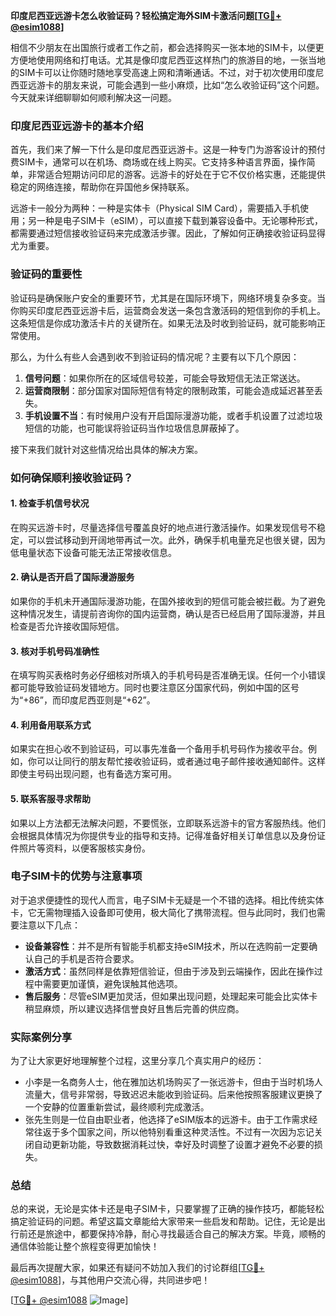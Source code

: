 **印度尼西亚远游卡怎么收验证码？轻松搞定海外SIM卡激活问题[[TG💪+ @esim1088](https://t.me/s/esim1088)]**

相信不少朋友在出国旅行或者工作之前，都会选择购买一张本地的SIM卡，以便更方便地使用网络和打电话。尤其是像印度尼西亚这样热门的旅游目的地，一张当地的SIM卡可以让你随时随地享受高速上网和清晰通话。不过，对于初次使用印度尼西亚远游卡的朋友来说，可能会遇到一些小麻烦，比如“怎么收验证码”这个问题。今天就来详细聊聊如何顺利解决这一问题。

### 印度尼西亚远游卡的基本介绍

首先，我们来了解一下什么是印度尼西亚远游卡。这是一种专门为游客设计的预付费SIM卡，通常可以在机场、商场或在线上购买。它支持多种语言界面，操作简单，非常适合短期访问印尼的游客。远游卡的好处在于它不仅价格实惠，还能提供稳定的网络连接，帮助你在异国他乡保持联系。

远游卡一般分为两种：一种是实体卡（Physical SIM Card），需要插入手机使用；另一种是电子SIM卡（eSIM），可以直接下载到兼容设备中。无论哪种形式，都需要通过短信接收验证码来完成激活步骤。因此，了解如何正确接收验证码显得尤为重要。

### 验证码的重要性

验证码是确保账户安全的重要环节，尤其是在国际环境下，网络环境复杂多变。当你购买印度尼西亚远游卡后，运营商会发送一条包含激活码的短信到你的手机上。这条短信是你成功激活卡片的关键所在。如果无法及时收到验证码，就可能影响正常使用。

那么，为什么有些人会遇到收不到验证码的情况呢？主要有以下几个原因：

1. **信号问题**：如果你所在的区域信号较差，可能会导致短信无法正常送达。
2. **运营商限制**：部分国家对国际短信有特定的限制政策，可能会造成延迟甚至丢失。
3. **手机设置不当**：有时候用户没有开启国际漫游功能，或者手机设置了过滤垃圾短信的功能，也可能误将验证码当作垃圾信息屏蔽掉了。

接下来我们就针对这些情况给出具体的解决方案。

### 如何确保顺利接收验证码？

#### 1. 检查手机信号状况
在购买远游卡时，尽量选择信号覆盖良好的地点进行激活操作。如果发现信号不稳定，可以尝试移动到开阔地带再试一次。此外，确保手机电量充足也很关键，因为低电量状态下设备可能无法正常接收信息。

#### 2. 确认是否开启了国际漫游服务
如果你的手机未开通国际漫游功能，在国外接收到的短信可能会被拦截。为了避免这种情况发生，请提前咨询你的国内运营商，确认是否已经启用了国际漫游，并且检查是否允许接收国际短信。

#### 3. 核对手机号码准确性
在填写购买表格时务必仔细核对所填入的手机号码是否准确无误。任何一个小错误都可能导致验证码发错地方。同时也要注意区分国家代码，例如中国的区号为“+86”，而印度尼西亚则是“+62”。

#### 4. 利用备用联系方式
如果实在担心收不到验证码，可以事先准备一个备用手机号码作为接收平台。例如，你可以让同行的朋友帮忙接收验证码，或者通过电子邮件接收通知邮件。这样即使主号码出现问题，也有备选方案可用。

#### 5. 联系客服寻求帮助
如果以上方法都无法解决问题，不要慌张，立即联系远游卡的官方客服热线。他们会根据具体情况为你提供专业的指导和支持。记得准备好相关订单信息以及身份证件照片等资料，以便客服核实身份。

### 电子SIM卡的优势与注意事项

对于追求便捷性的现代人而言，电子SIM卡无疑是一个不错的选择。相比传统实体卡，它无需物理插入设备即可使用，极大简化了携带流程。但与此同时，我们也需要注意以下几点：

- **设备兼容性**：并不是所有智能手机都支持eSIM技术，所以在选购前一定要确认自己的手机是否符合要求。
- **激活方式**：虽然同样是依靠短信验证，但由于涉及到云端操作，因此在操作过程中需要更加谨慎，避免误触其他选项。
- **售后服务**：尽管eSIM更加灵活，但如果出现问题，处理起来可能会比实体卡稍显麻烦，所以建议选择信誉良好且售后完善的供应商。

### 实际案例分享

为了让大家更好地理解整个过程，这里分享几个真实用户的经历：

- 小李是一名商务人士，他在雅加达机场购买了一张远游卡，但由于当时机场人流量大，信号非常弱，导致迟迟未能收到验证码。后来他按照客服建议更换了一个安静的位置重新尝试，最终顺利完成激活。
- 张先生则是一位自由职业者，他选择了eSIM版本的远游卡。由于工作需求经常往返于多个国家之间，所以他特别看重这种灵活性。不过有一次因为忘记关闭自动更新功能，导致数据消耗过快，幸好及时调整了设置才避免不必要的损失。

### 总结

总的来说，无论是实体卡还是电子SIM卡，只要掌握了正确的操作技巧，都能轻松搞定验证码的问题。希望这篇文章能给大家带来一些启发和帮助。记住，无论是出行前还是旅途中，都要保持冷静，耐心寻找最适合自己的解决方案。毕竟，顺畅的通信体验能让整个旅程变得更加愉快！

最后再次提醒大家，如果还有疑问不妨加入我们的讨论群组[[TG💪+ @esim1088](https://t.me/s/esim1088)]，与其他用户交流心得，共同进步吧！

[[TG💪+ @esim1088](https://t.me/s/esim1088) ![Image](https://i.postimg.cc/4NQfJmqS/Snipaste-2025-05-13-00-14-12.png)]